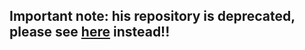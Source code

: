 ## Important note: his repository is deprecated, please see [here](https://github.com/CLARIAH/clariah-plus-tasks) instead!!

